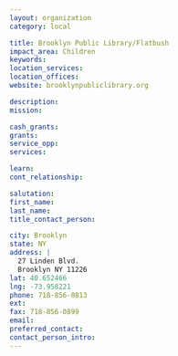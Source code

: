 ```yaml
---
layout: organization
category: local

title: Brooklyn Public Library/Flatbush
impact_area: Children
keywords: 
location_services: 
location_offices: 
website: brooklynpubliclibrary.org

description: 
mission: 

cash_grants: 
grants: 
service_opp: 
services: 

learn: 
cont_relationship: 

salutation: 
first_name: 
last_name: 
title_contact_person: 

city: Brooklyn
state: NY
address: |
  27 Linden Blvd.     
  Brooklyn NY 11226
lat: 40.652466
lng: -73.958221
phone: 718-856-0813
ext: 
fax: 718-856-0899
email: 
preferred_contact: 
contact_person_intro: 
---
```

